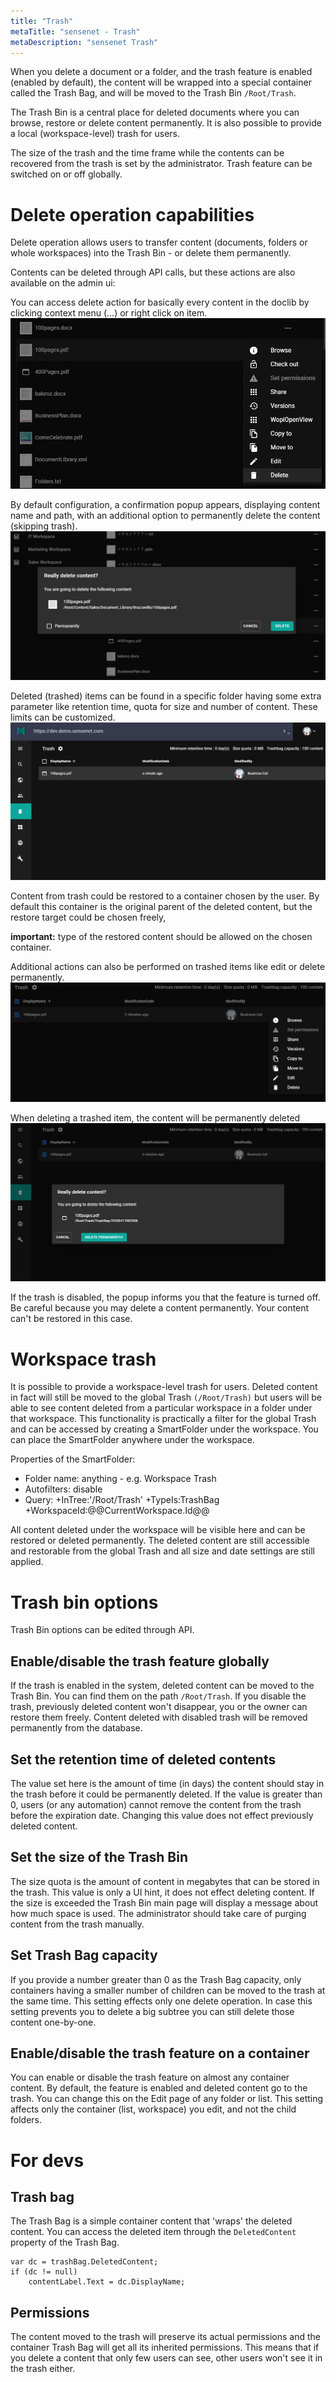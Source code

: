 ```yaml
---
title: "Trash"
metaTitle: "sensenet - Trash"
metaDescription: "sensenet Trash"
---
```


When you delete a document or a folder, and the trash feature is enabled (enabled by default), the content will be wrapped into a special container called the Trash Bag, and will be moved to the Trash Bin `/Root/Trash`. 

The Trash Bin is a central place for deleted documents where you can browse, restore or delete content permanently. It is also possible to provide a local (workspace-level) trash for users.

The size of the trash and the time frame while the contents can be recovered from the trash is set by the administrator. Trash feature can be switched on or off globally.

# Delete operation capabilities
Delete operation allows users to transfer content (documents, folders or whole workspaces) into the Trash Bin - or delete them permanently.

Contents can be deleted through API calls, but these actions are also available on the admin ui:

You can access delete action for basically every content in the doclib by clicking context menu (...) or right click on item.
![delete action](./img/delete_contextmenu.png)


By default configuration, a confirmation popup appears, displaying content name and path, with an additional option to permanently delete the content (skipping trash). 
![confirm delete](./img/confirm.png)

Deleted (trashed) items can be found in a specific folder having some extra parameter like retention time, quota for size and number of content. These limits can be customized.
![trash](./img/trasheditem.png)

Content from trash could be restored to a container chosen by the user. By default this container is the original parent of the deleted content, but the restore target could be chosen freely,

**important:**  type of the restored content should be allowed on the chosen container.

Additional actions can also be performed on trashed items like edit or delete permanently.
![trash actions](./img/trash_actions.png)

When deleting a trashed item, the content will be permanently deleted
![delete from trash](./img/permanentdelete.png)

If the trash is disabled, the popup informs you that the feature is turned off. Be careful because you may delete a content permanently. Your content can't be restored in this case.


# Workspace trash

It is possible to provide a workspace-level trash for users. Deleted content in fact will still be moved to the global Trash `(/Root/Trash)` but users will be able to see content deleted from a particular workspace in a folder under that workspace. This functionality is practically a filter for the global Trash and can be accessed by creating a SmartFolder under the workspace. You can place the SmartFolder anywhere under the workspace.

Properties of the SmartFolder:
- Folder name: anything - e.g. Workspace Trash
- Autofilters: disable
- Query: +InTree:'/Root/Trash' +TypeIs:TrashBag +WorkspaceId:@@CurrentWorkspace.Id@@

All content deleted under the workspace will be visible here and can be restored or deleted permanently. The deleted content are still accessible and restorable from the global Trash and all size and date settings are still applied.

# Trash bin options
Trash Bin options can be edited through API.

## Enable/disable the trash feature globally
If the trash is enabled in the system, deleted content can be moved to the Trash Bin. You can find them on the path `/Root/Trash`.
If you disable the trash, previously deleted content won't disappear, you or the owner can restore them freely. Content deleted with disabled trash will be removed permanently from the database.

## Set the retention time of deleted contents
The value set here is the amount of time (in days) the content should stay in the trash before it could be permanently deleted. If the value is greater than 0, users (or any automation) cannot remove the content from the trash before the expiration date. Changing this value does not effect previously deleted content.

## Set the size of the Trash Bin
The size quota is the amount of content in megabytes that can be stored in the trash. This value is only a UI hint, it does not effect deleting content. If the size is exceeded the Trash Bin main page will display a message about how much space is used. The administrator should take care of purging content from the trash manually.

## Set Trash Bag capacity
If you provide a number greater than 0 as the Trash Bag capacity, only containers having a smaller number of children can be moved to the trash at the same time. This setting effects only one delete operation. In case this setting prevents you to delete a big subtree you can still delete those content one-by-one.

## Enable/disable the trash feature on a container
You can enable or disable the trash feature on almost any container content. By default, the feature is enabled and deleted content go to the trash. You can change this on the Edit page of any folder or list. This setting affects only the container (list, workspace) you edit, and not the child folders.

# For devs

## Trash bag

The Trash Bag is a simple container content that 'wraps' the deleted content. You can access the deleted item through the `DeletedContent` property of the Trash Bag.

```
var dc = trashBag.DeletedContent;
if (dc != null)
	contentLabel.Text = dc.DisplayName;
```

## Permissions
The content moved to the trash will preserve its actual permissions and the container Trash Bag will get all its inherited permissions. This means that if you delete a content that only few users can see, other users won't see it in the trash either.
